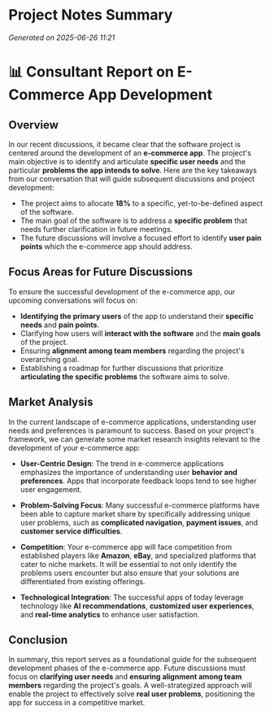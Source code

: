 # Project Notes Summary

*Generated on 2025-06-26 11:21*

# 📊 **Consultant Report on E-Commerce App Development** 

## **Overview**

In our recent discussions, it became clear that the software project is centered around the development of an **e-commerce app**. The project's main objective is to identify and articulate **specific user needs** and the particular **problems the app intends to solve**. Here are the key takeaways from our conversation that will guide subsequent discussions and project development:

- The project aims to allocate **18%** to a specific, yet-to-be-defined aspect of the software.
- The main goal of the software is to address a **specific problem** that needs further clarification in future meetings.
- The future discussions will involve a focused effort to identify **user pain points** which the e-commerce app should address.

## **Focus Areas for Future Discussions**

To ensure the successful development of the e-commerce app, our upcoming conversations will focus on:

- **Identifying the primary users** of the app to understand their **specific needs** and **pain points**.
- Clarifying how users will **interact with the software** and the **main goals** of the project.
- Ensuring **alignment among team members** regarding the project's overarching goal.
- Establishing a roadmap for further discussions that prioritize **articulating the specific problems** the software aims to solve.

## **Market Analysis**

In the current landscape of e-commerce applications, understanding user needs and preferences is paramount to success. Based on your project's framework, we can generate some market research insights relevant to the development of your e-commerce app:

- **User-Centric Design**: The trend in e-commerce applications emphasizes the importance of understanding user **behavior and preferences**. Apps that incorporate feedback loops tend to see higher user engagement.
  
- **Problem-Solving Focus**: Many successful e-commerce platforms have been able to capture market share by specifically addressing unique user problems, such as **complicated navigation**, **payment issues**, and **customer service difficulties**.

- **Competition**: Your e-commerce app will face competition from established players like **Amazon**, **eBay**, and specialized platforms that cater to niche markets. It will be essential to not only identify the problems users encounter but also ensure that your solutions are differentiated from existing offerings.

- **Technological Integration**: The successful apps of today leverage technology like **AI recommendations**, **customized user experiences**, and **real-time analytics** to enhance user satisfaction.

## **Conclusion**

In summary, this report serves as a foundational guide for the subsequent development phases of the e-commerce app. Future discussions must focus on **clarifying user needs** and **ensuring alignment among team members** regarding the project's goals. A well-strategized approach will enable the project to effectively solve **real user problems**, positioning the app for success in a competitive market.